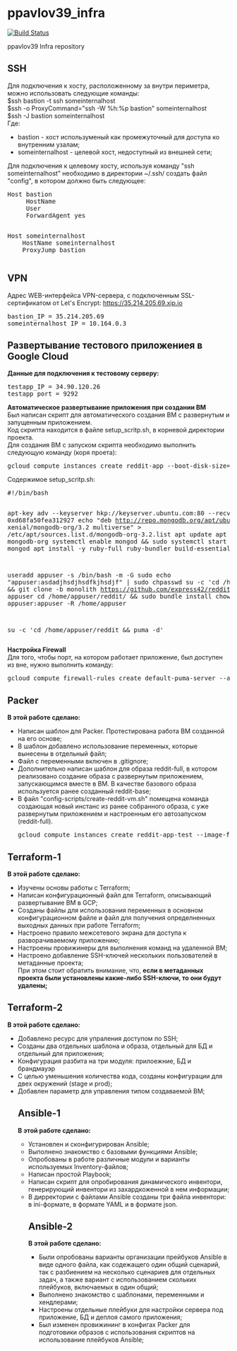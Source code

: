 # ppavlov39_infra

[![Build Status](https://travis-ci.com/Otus-DevOps-2020-02/ppavlov39_infra.svg?branch=master)](https://travis-ci.com/Otus-DevOps-2020-02/ppavlov39_infra)

ppavlov39 Infra repository

<h2>SSH</h2>

Для подключения к хосту, расположенному за внутри периметра, можно использовать следующие команды:<br>
$ssh bastion -t ssh someinternalhost<br>
$ssh -o ProxyCommand="ssh -W %h:%p bastion" someinternalhost<br>
$ssh -J bastion someinternalhost<br>
Где:<br><ul>
    <li> bastion - хост используменый как промежуточный для доступа ко внутренним узалам;</li>
    <li> someinternalhost - целевой хост, недоступный из внешней сети;</li>
</ul>
Для подключения к целевому хосту, используя команду "ssh someinternalhost" необходимо в директории ~/.ssh/ создать файл "config", в котором должно быть следующее:<br>
<pre>Host bastion
     HostName <bastion_host_address>
     User <ssh_user>
     ForwardAgent yes
<P>
Host someinternalhost
    HostName someinternalhost
    ProxyJump bastion
</pre>
<P>
<h2>VPN</h2>

Адрес WEB-интерфейса VPN-сервера, с подключенным SSL-сертификатом от Let's Encrypt: https://35.214.205.69.xip.io<P>
<P>
<pre>
bastion_IP = 35.214.205.69
someinternalhost_IP = 10.164.0.3
</pre>

<P>
<h2>Развертывание тестового приложениея в Google Cloud </h2>
<b>Данные для подключения к тестовому серверу:</b><br>
<pre>
testapp_IP = 34.90.120.26
testapp_port = 9292
</pre>
<P>
<B>Автоматическое развертывание приложения при создании ВМ</B><br>
Был написан скрипт для автоматического создания ВМ с развернутым и запущенным приложением.<br>
Код скрипта находится в файле setup_scritp.sh, в корневой директории проекта.<br>
Для создания ВМ с запуском скрипта необходимо выполнить следующую команду (коря проета):<br>
<pre>
gcloud compute instances create reddit-app --boot-disk-size=10GB --image-family ubuntu-1604-lts --image-project=ubuntu-os-cloud --machine-type=g1-small --tags puma-server --metadata-from-file startup-script=./setup_scritp.sh --restart-on-failure
</pre>
<P>
Содержимое setup_scritp.sh:<br>
<pre>
#!/bin/bash

apt-key adv --keyserver hkp://keyserver.ubuntu.com:80 --recv-keys 0xd68fa50fea312927
echo "deb http://repo.mongodb.org/apt/ubuntu xenial/mongodb-org/3.2 multiverse" > /etc/apt/sources.list.d/mongodb-org-3.2.list
apt update
apt install -y mongodb-org
systemctl enable mongod && sudo systemctl start mongod
apt install -y ruby-full ruby-bundler build-essential

useradd appuser -s /bin/bash -m -G sudo
echo "appuser:asdadjhsdjhsdfkjhsdjf" | sudo chpasswd
su -c 'cd /home/appuser && git clone -b monolith https://github.com/express42/reddit.git' appuser
cd /home/appuser/reddit/ && sudo bundle install
chown appuser:appuser -R /home/appuser

su -c 'cd /home/appuser/reddit && puma -d'
</pre>
<P>
<B>Настройка Firewall</B><br>
Для того, чтобы порт, на котором работает приложение, был доступен из вне, нужно выполнить команду:<br>
<pre>
gcloud compute firewall-rules create default-puma-server --allow tcp:9292
</pre>

<h2>Packer</h2>
<b>В этой работе сделано:</b>
<ul>
  <li>Написан шаблон для Packer. Протестирована работа ВМ созданной на его основе;</li>
  <li>В шаблон добавлено использование переменных, которые вынесены в отдельный файл;</li>
  <li>Файл с переменными включен в .gitignore;</li>
  <li>Дополнительно написан шаблон для образа reddit-full, в котором реализовано создание образа с развернутым приложением, запускающимся вместе в ВМ. В качестве базового образа используется ранее созданный reddit-base;</li>
  <li>В файл "config-scripts/create-reddit-vm.sh" помещена команда создающая новый инстанс из ранее собранного образа, с уже развернутым приложением и настроенным его автозапуском (reddit-full).
  <pre>gcloud compute instances create reddit-app-test --image-family reddit-full --machine-type=f1-micro</pre>
  </li>
</ul>

<h2>Terraform-1</h2>
<b>В этой работе сделано:</b>
<ul>
  <li>Изучены основы работы с Terraform;</li>
  <li>Написан конфигурационный файл для Terraform, описывающий развертывание ВМ в GCP;</li>
  <li>Созданы файлы для использования переменных в основном конфигурационном файле и файл для получения определненных выходных данных при работе Terraform;</li>
  <li>Настроено правило межсетевого экрана для доступа к разворачиваемому приложению;</li>
  <li>Настроены провижинеры для выполнения команд на удаленной ВМ;</li>
  <li>Настроено добавление SSH-ключей нескольких пользователей в метаданные проекта;<br>При этом стоит обратить внимание, что, <b>если в метаданных проекта были установлены какие-либо SSH-ключи, то они будут удалены;</b></li>
</ul>

<h2>Terraform-2</h2>
<b>В этой работе сделано:</b>
<ul>
  <li>Добавлено ресурс для упраления доступом по SSH;</li>
  <li>Созданы два отдельных шаблона и образа, отдельный для БД и отдельный для приложения;</li>
  <li>Конфигурация разбита на три модуля: прилоежние, БД и брандмауэр</li>
  <li>С целью уменьшения количества кода, созданы конфигурации для двех окружений (stage и prod);</li>
  <li>Добавлен параметр для управления типом создаваемой ВМ;</li>

<h2>Ansible-1</h2>
<b>В этой работе сделано:</b>
<ul>
  <li>Установлен и сконфигурирован Ansible;</li>
  <li>Выполнено знакомство с базовыми функциями Ansible;</li>
  <li>Опробованы в работе различные модули и варианты используемых Inventory-файлов;</li>
  <li>Написан простой Playbook;</li>
  <li>Написан скрипт для опробирования динамического инвентори, генерирующий инвентори из захардкоженной в нем информации;</li>
  <li>В дирректории с файлами Ansible созданы три файла инвентори: в ini-формате, в формате YAML и в формате json.</li>

<h2>Ansible-2</h2>
<b>В этой работе сделано:</b>
<ul>
  <li>Были опробованы варианты организации прейбуков Ansible в виде одного файла, как содежащего один общий сценарий, так с разбиением на несколько сценариев для отдельных задач, а также вариант с использованием скольких плейбуков, включаемых в один общий;</li>
  <li>Выполнено знакомство с шаблонами, переменными и хендлерами;</li>
  <li>Настроены отдельные плейбуки для настройки сервера под приложение, БД и деплоя самого приложения;</li>
  <li>Был изменен провижининг в конфигах Packer для подготовики образов с использования скриптов на использование плейбуков Ansible;</li>

